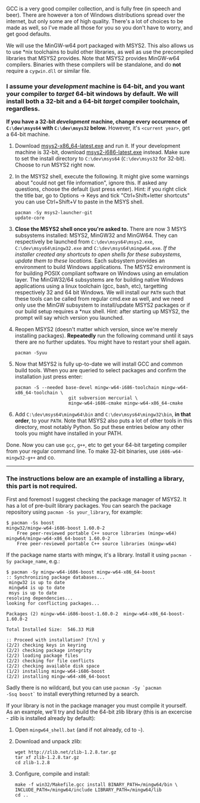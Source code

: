 GCC is a very good compiler collection, and is fully free (in speech and beer). There are however a ton of Windows distributions spread over the internet, but only some are of high quality. There's a lot of choices to be made as well, so I've made all those for you so you don't have to worry, and get good defaults.

We will use the MinGW-w64 port packaged with MSYS2. This also allows us to use *nix toolchains to build other libraries, as well as use the precompiled libraries that MSYS2 provides. Note that MSYS2 provides MinGW-w64 compilers. Binaries with these compilers will be standalone, and do __not__ require a `cygwin.dll` or similar file.

### I assume your _development_ machine is 64-bit, and you want your compiler to _target_ 64-bit windows by default. We will install both a 32-bit and a 64-bit _target_ compiler toolchain, regardless.

__If you have a 32-bit _development_ machine, change every occurrence of `C:\dev\msys64` with `C:\dev\msys32` below.__ However, it's `<current year>`, get a 64-bit machine.

1. Download [msys2-x86_64-latest.exe](http://repo.msys2.org/distrib/msys2-x86_64-latest.exe) and run it. If your development machine is 32-bit, download [msys2-i686-latest.exe](http://repo.msys2.org/distrib/msys2-i686-latest.exe) instead. Make sure to set the install directory to `C:\dev\msys64` (`C:\dev\msys32` for 32-bit). Choose to run MSYS2 right now.

2. In the MSYS2 shell, execute the following. It might give some warnings about "could not get file information", ignore this. If asked any questions, choose the default (just press enter). Hint: if you right click the title bar, go to Options -> Keys and tick "Ctrl+Shift+letter shortcuts" you can use Ctrl+Shift+V to paste in the MSYS shell.

    ```
    pacman -Sy msys2-launcher-git
    update-core
    ```

3. __Close the MSYS2 shell once you're asked to.__ There are now 3 MSYS subsystems installed: MSYS2, MinGW32 and MinGW64. They can respectively be launched from `C:\dev\msys64\msys2.exe`, `C:\dev\msys64\mingw32.exe` and `C:\dev\msys64\mingw64.exe`. _If the installer created any shortcuts to open shells for these subsystems, update them to these locations._ Each subsystem provides an environment to build Windows applications. The MSYS2 environment is for building POSIX compliant software on Windows using an emulation layer. The MinGW32/64 subsystems are for building native Windows applications using a linux toolchain (gcc, bash, etc), targetting respectively 32 and 64 bit Windows. We will install our `PATH` such that these tools can be called from regular cmd.exe as well, and we need only use the MinGW subsystem to install/update MSYS2 packages or if our build setup requires a *nux shell. Hint: after starting up MSYS2, the prompt will say which version you launched.

4. Reopen MSYS2 (doesn't matter which version, since we're merely installing packages). __Repeatedly__ run the following command until it says there are no further updates. You might have to restart your shell again.

   ```
   pacman -Syuu
   ```

5. Now that MSYS2 is fully up-to-date we will install GCC and common build tools. When you are queried to select packages and confirm the installation just press enter:

   ```
   pacman -S --needed base-devel mingw-w64-i686-toolchain mingw-w64-x86_64-toolchain \
                       git subversion mercurial \
                       mingw-w64-i686-cmake mingw-w64-x86_64-cmake
   ```

6. Add `C:\dev\msys64\mingw64\bin` and `C:\dev\msys64\mingw32\bin`, __in that order__, to your `PATH`. Note that MSYS2 also puts a lot of other tools in this directory, most notably Python. So put these entries below any other tools you might have installed in your PATH.

Done. Now you can use `gcc`, `g++`, etc to get your 64-bit targeting compiler from your regular command line. To make 32-bit binaries, use `i686-w64-mingw32-g++` and co.

---

### The instructions below are an example of installing a library, this part is not required.

First and foremost I suggest checking the package manager of MSYS2. It has a lot of pre-built library packages. You can search the package repository using `pacman -Ss your_library`, for example:

    $ pacman -Ss boost
    mingw32/mingw-w64-i686-boost 1.60.0-2
        Free peer-reviewed portable C++ source libraries (mingw-w64)
    mingw64/mingw-w64-x86_64-boost 1.60.0-2
        Free peer-reviewed portable C++ source libraries (mingw-w64)

If the package name starts with mingw, it's a library. Install it using `pacman -Sy package_name`, e.g.:

    $ pacman -Sy mingw-w64-i686-boost mingw-w64-x86_64-boost
    :: Synchronizing package databases...
     mingw32 is up to date
     mingw64 is up to date
     msys is up to date
    resolving dependencies...
    looking for conflicting packages...

    Packages (2) mingw-w64-i686-boost-1.60.0-2  mingw-w64-x86_64-boost-1.60.0-2

    Total Installed Size:  546.33 MiB

    :: Proceed with installation? [Y/n] y
    (2/2) checking keys in keyring
    (2/2) checking package integrity
    (2/2) loading package files
    (2/2) checking for file conflicts
    (2/2) checking available disk space
    (1/2) installing mingw-w64-i686-boost
    (2/2) installing mingw-w64-x86_64-boost

Sadly there is no wildcard, but you can use <code>pacman -Sy \`pacman -Ssq boost\`</code> to install everything returned by a search.

If your library is not in the package manager you must compile it yourself. As an example, we'll try and build the 64-bit zlib library (this is an excercise - zlib is installed already by default):

1. Open `mingw64_shell.bat` (and if not already, cd to `~`).

2. Download and unpack zlib:

   ```
   wget http://zlib.net/zlib-1.2.8.tar.gz
   tar xf zlib-1.2.8.tar.gz
   cd zlib-1.2.8
   ```

3. Configure, compile and install:

   ```
   make -f win32/Makefile.gcc install BINARY_PATH=/mingw64/bin \
   INCLUDE_PATH=/mingw64/include LIBRARY_PATH=/mingw64/lib
   cd ..
   ```
